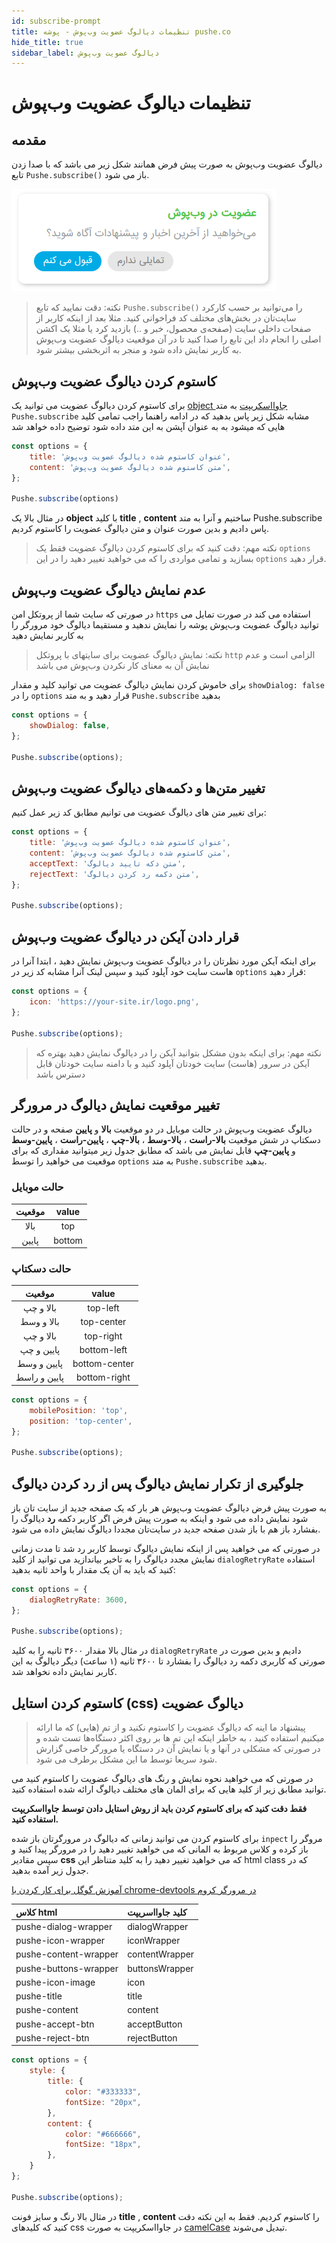 ```yaml
---
id: subscribe-prompt
title: تنظیمات دیالوگ عضویت وب‌پوش - پوشه pushe.co
hide_title: true
sidebar_label: دیالوگ عضویت وب‌پوش
---
```


# تنظیمات دیالوگ عضویت وب‌پوش

## مقدمه
دیالوگ عضویت وب‌پوش به صورت پیش فرض همانند شکل زیر می باشد که با صدا زدن تابع ```Pushe.subscribe()``` باز می شود.

![Pushe Prompt Image](/img/webpush/prompt1.png)

> نکته: دقت نمایید که تابع ‍‍‍‍‍```Pushe.subscribe()``` را می‌توانید بر حسب کارکرد سایت‌تان در بخش‌های مختلف کد فراخوانی کنید. مثلا بعد از اینکه کاربر از صفحات داخلی سایت (صفحه‌ی محصول، خبر و ..) بازدید کرد یا مثلا یک اکشن اصلی را انجام داد این تابع را صدا کنید تا در آن موقعیت دیالوگ عضویت وب‌پوش به کاربر نمایش داده شود و منجر به اثربخشی بیشتر شود.

## کاستوم کردن دیالوگ عضویت وب‌پوش
برای کاستوم کردن دیالوگ عضویت می توانید یک [object جاوا‌اسکریپت](https://developer.mozilla.org/en-US/docs/Learn/JavaScript/Objects/Basics) به متد ```Pushe.subscribe``` مشابه شکل زیر پاس بدهید که در ادامه راهنما راجب تمامی کلید هایی که میشود به 
به عنوان آپشن به این متد داده شود توضیح داده خواهد شد

```javascript
const options = {
    title: 'عنوان کاستوم شده دیالوگ عضویت وب‌پوش',
    content: 'متن کاستوم شده دیالوگ عضویت وب‌پوش',
};

Pushe.subscribe(options)
```

در مثال بالا یک **object** با کلید **title** , **content** ساختیم و آنرا به متد Pushe.subscribe پاس دادیم و بدین صورت عنوان و متن دیالوگ عضویت را کاستوم کردیم.

> نکته مهم: دقت کنید که برای کاستوم کردن دیالوگ عضویت فقط یک ```options``` بسازید و تمامی مواردی را که می خواهید تغییر دهید را در این  ```options``` قرار دهید.

## عدم نمایش دیالوگ عضویت وب‌پوش

 در صورتی که سایت شما از  پروتکل امن ```https``` استفاده می کند در صورت تمایل می توانید دیالوگ عضویت وب‌پوش پوشه را نمایش ندهید و مستقیما دیالوگ خود 
 مرورگر را به کاربر نمایش دهید

> نکته: نمایش دیالوگ عضویت برای سایتهای با پروتکل ```http``` الزامی است و عدم نمایش آن به معنای کار نکردن وب‌پوش می باشد

برای خاموش کردن نمایش دیالوگ عضویت می توانید کلید و مقدار ‍‍‍```showDialog: false``` را در ```options``` قرار دهید و به متد ```Pushe.subscribe``` بدهید

```javascript
const options = {
    showDialog: false,
};

Pushe.subscribe(options);
```


## تغییر متن‌ها و دکمه‌های دیالوگ عضویت وب‌پوش

برای تغییر متن های دیالوگ عضویت می توانیم مطابق کد زیر عمل کنیم:

```javascript
const options = {
    title: 'عنوان کاستوم شده دیالوگ عضویت وب‌پوش',
    content: 'متن کاستوم شده دیالوگ عضویت وب‌پوش',
    acceptText: 'متن دکه تایید دیالوگ',
    rejectText: 'متن دکمه رد کردن دیالوگ',
};

Pushe.subscribe(options);
```

## قرار دادن آیکن در دیالوگ عضویت وب‌پوش

برای اینکه آیکن مورد نظرتان را در دیالوگ عضویت وب‌پوش نمایش دهید ، ابتدا آنرا در هاست سایت خود آپلود کنید و سپس لینک آنرا مشابه کد زیر در ```options``` قرار دهید:

```javascript
const options = {
    icon: 'https://your-site.ir/logo.png',
};

Pushe.subscribe(options);
```

> نکته مهم: برای اینکه بدون مشکل بتوانید آیکن را در دیالوگ نمایش دهید بهتره که آیکن در سرور (هاست) سایت خودتان آپلود کنید و با دامنه سایت خودتان قابل دسترس باشد

## تغییر موقعیت نمایش دیالوگ در مرورگر

دیالوگ عضویت وب‌پوش در حالت موبایل در دو موقعیت **بالا** و **پایین** صفحه و در حالت دسکتاپ در شش موقعیت **بالا-راست** ، **بالا-وسط** ، **بالا-چپ** ، **پایین-راست** ، **پایین-وسط** و **پایین-چپ** قابل نمایش می باشد که مطابق جدول زیر میتوانید مقداری که برای موقعیت می خواهید را توسط ```options``` به متد ```Pushe.subscribe``` بدهید.

### حالت موبایل

| موقعیت  | value  |
|:-:|:-:|
|  بالا  | top  |
|  پایین | bottom  |

### حالت دسکتاپ

| موقعیت  | value  |
|:-:|:-:|
|  بالا و چپ |  top-left  |
|  بالا و وسط |  top-center |
|  بالا و چپ |  top-right |
|  پایین و چپ |  bottom-left |
|  پایین و وسط |  bottom-center |
|  پایین و راسط |  bottom-right |

```javascript
const options = {
    mobilePosition: 'top',
    position: 'top-center',
};

Pushe.subscribe(options);
```

## جلوگیری از تکرار نمایش دیالوگ پس از رد کردن دیالوگ

به صورت پیش فرض دیالوگ عضویت وب‌پوش هر بار که یک صفحه جدید از سایت تان باز شود نمایش داده می شود و اینکه به صورت پیش فرض اگر کاربر دکمه **رد** دیالوگ را بفشارد باز هم با باز شدن صفحه جدید در سایت‌تان مجددا دیالوگ نمایش داده می شود.

در صورتی که می خواهید پس از اینکه نمایش دیالوگ توسط کاربر رد شد تا مدت زمانی نمایش مجدد دیالوگ را به تاخیر بیاندازید می توانید از کلید ```dialogRetryRate``` استفاده کنید که باید به آن یک مقدار با واحد ثانیه بدهید:

```javascript
const options = {
    dialogRetryRate: 3600,
};

Pushe.subscribe(options);
```

در مثال بالا مقدار ۳۶۰۰ ثانیه را به کلید ```dialogRetryRate``` دادیم و بدین صورت در صورتی که کاربری دکمه رد دیالوگ را بفشارد تا ۳۶۰۰ ثانیه (۱ ساعت) دیگر دیالوگ به این کاربر نمایش داده نخواهد شد.


## کاستوم کردن استایل (css) دیالوگ عضویت

> پیشنهاد ما اینه که دیالوگ عضویت را کاستوم نکنید و از تم (هایی) که ما ارائه میکنیم استفاده کنید ، به خاطر اینکه این تم ها بر روی اکثر دستگاه‌ها تست شده و در صورتی که مشکلی در آنها و یا نمایش آن در دستگاه یا مرورگر خاصی گزارش شود سریعا توسط ما این مشکل برطرف می شود. 

در صورتی که می خواهید نحوه نمایش و رنگ های دیالوگ عضویت را کاستوم کنید می توانید مطابق زیر از کلید هایی که برای المان های مختلف دیالوگ ارائه شده استفاده کنید.

**فقط دقت کنید که برای کاستوم کردن باید از روش استایل دادن توسط جاوااسکریپت استفاده کنید.**

برای کاستوم کردن می توانید زمانی که دیالوگ در مرورگرتان باز شده ‍‍‍```inpect``` مروگر را باز کرده و کلاس مربوط به المانی که می خواهید تغییر دهید را در مرورگر پیدا کنید و سپس مقادیر **css** که می خواهید تغییر دهید را به کلید متناظر این html class که در جدول زیر آمده بدهید.

[آموزش گوگل برای کار کردن با chrome-devtools در مرورگر کروم](https://developers.google.com/web/tools/chrome-devtools/dom/)

|  کلاس html | کلید جاوااسریپت  |
|:---|:---|
|  pushe-dialog-wrapper | dialogWrapper  |
|  pushe-icon-wrapper |   iconWrapper|
|  pushe-content-wrapper |  contentWrapper |
|  pushe-buttons-wrapper |  buttonsWrapper |
|  pushe-icon-image |  icon |
|  pushe-title |  title |
|  pushe-content |  content |
|  pushe-accept-btn |  acceptButton |
|  pushe-reject-btn |  rejectButton |

```javascript
const options = {
    style: {
        title: {
            color: "#333333",
            fontSize: "20px",
        },
        content: {
            color: "#666666",
            fontSize: "18px",
        },
    }
};

Pushe.subscribe(options);
```

در مثال بالا رنگ و سایز فونت **title** , **content** را کاستوم کردیم. فقط به این نکته دقت کنید که کلیدهای css در جاوااسکریپت به صورت [camelCase](https://en.wikipedia.org/wiki/Camel_case) تبدیل می‌شوند.